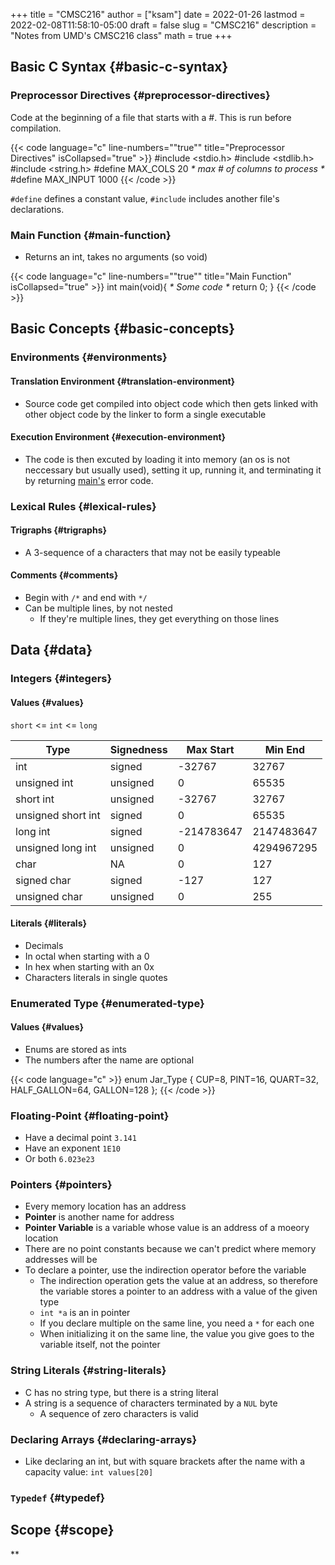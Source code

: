 +++
title = "CMSC216"
author = ["ksam"]
date = 2022-01-26
lastmod = 2022-02-08T11:58:10-05:00
draft = false
slug = "CMSC216"
description = "Notes from UMD's CMSC216 class"
math = true
+++

## Basic C Syntax {#basic-c-syntax}


### Preprocessor Directives {#preprocessor-directives}

Code at the beginning of a file that starts with a #. This is run before compilation.

{{< code language="c" line-numbers="&quot;true&quot;" title="Preprocessor Directives" isCollapsed="true" >}}
\#include &lt;stdio.h&gt;
\#include &lt;stdlib.h&gt;
\#include &lt;string.h&gt;
\#define MAX_COLS 20 _\* max # of columns to process \*_
\#define MAX_INPUT 1000
{{< /code >}}

`#define` defines a constant value, `#include` includes another file's declarations.


### Main Function {#main-function}

-   Returns an int, takes no arguments (so void)

{{< code language="c" line-numbers="&quot;true&quot;" title="Main Function" isCollapsed="true" >}}
int main(void){
    _\* Some code \*_
    return 0;
}
{{< /code >}}


## Basic Concepts {#basic-concepts}


### Environments {#environments}


#### Translation Environment {#translation-environment}

-   Source code get compiled into object code which then gets linked with other object code by the linker to form a single executable


#### Execution Environment {#execution-environment}

-   The code is then excuted by loading it into memory (an os is not neccessary but usually used), setting it up, running it, and terminating it by returning [main's](#main-function) error code.


### Lexical Rules {#lexical-rules}


#### Trigraphs {#trigraphs}

-   A 3-sequence of a characters that may not be easily typeable


#### Comments {#comments}

-   Begin with `/*` and end with `*/`
-   Can be multiple lines, by not nested
    -   If they're multiple lines, they get everything on those lines


## Data {#data}


### Integers {#integers}


#### Values {#values}

`short` &lt;= `int` &lt;= `long`

| Type               | Signedness | Max Start  | Min End    |
|--------------------|------------|------------|------------|
| int                | signed     | -32767     | 32767      |
| unsigned int       | unsigned   | 0          | 65535      |
| short int          | unsigned   | -32767     | 32767      |
| unsigned short int | signed     | 0          | 65535      |
| long int           | signed     | -214783647 | 2147483647 |
| unsigned long int  | unsigned   | 0          | 4294967295 |
| char               | NA         | 0          | 127        |
| signed char        | signed     | -127       | 127        |
| unsigned char      | unsigned   | 0          | 255        |


#### Literals {#literals}

-   Decimals
-   In octal when starting with a 0
-   In hex when starting with an 0x
-   Characters literals in single quotes


### Enumerated Type {#enumerated-type}


#### Values {#values}

-   Enums are stored as ints
-   The numbers after the name are optional

{{< code language="c" >}}
enum Jar_Type { CUP=8, PINT=16, QUART=32, HALF_GALLON=64, GALLON=128 };
{{< /code >}}


### Floating-Point {#floating-point}

-   Have a decimal point `3.141`
-   Have an exponent `1E10`
-   Or both `6.023e23`


### Pointers {#pointers}

-   Every memory location has an address
-   **Pointer** is another name for address
-   **Pointer Variable** is a variable whose value is an address of a moeory location
-   There are no point constants because we can't predict where memory addresses will be
-   To declare a pointer, use the indirection operator before the variable
    -   The indirection operation gets the value at an address, so therefore the variable stores a pointer to an address with a value of the given type
    -   `int *a` is an in pointer
    -   If you declare multiple on the same line, you need a `*` for each one
    -   When initializing it on the same line, the value you give goes to the variable itself, not the pointer


### String Literals {#string-literals}

-   C has no string type, but there is a string literal
-   A string is a sequence of characters terminated by a `NUL` byte
    -   A sequence of zero characters is valid


### Declaring Arrays {#declaring-arrays}

-   Like declaring an int, but with square brackets after the name with a capacity value: `int values[20]`


### `Typedef` {#typedef}


## Scope {#scope}

\*\*
